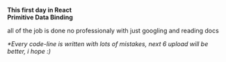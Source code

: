 <strong>This first day in React</strong><br />
<strong>Primitive Data Binding</strong>

all of the job is done no professionaly with just googling and reading docs <br />

<i>
	*Every code-line is written with lots of mistakes, next 6 upload will be better, i hope :)
</i>
